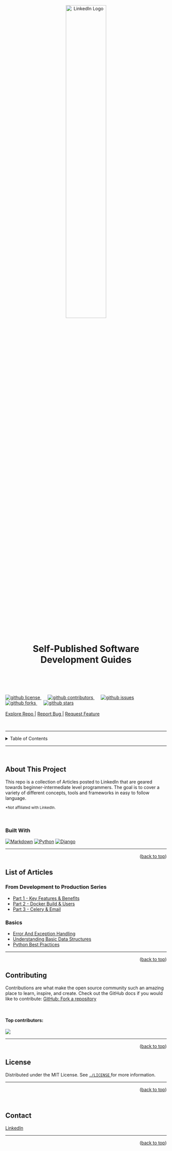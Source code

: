 <!-- TODO: Add list of up to date articles. Automate from new github push's? -->
<a id="readme-top"></a>

<header>
  <a href="https://github.com/neoncrypto/linkedin">
    <img src="https://i.ibb.co/C37PPNHb/Linked-In-Blue-128-2x.png" alt="LinkedIn Logo" width="50%" align="center">
  </a>
  <h1>Self-Published Software Development Guides</h1>
  <br />
</header>

<div>
  <p>
    <a style="margin-right: 20px;" href="https://github.com/neoncrypto/linkedin/blob/main/LICENSE">
      <img src="https://img.shields.io/github/license/neoncrypto/linkedin" alt="github license">
    </a>
    <a style="margin-right: 20px;" href="https://github.com/neoncrypto/linkedin/graphs/contributors">
      <img src="https://img.shields.io/github/contributors/neoncrypto/linkedin" alt="github contributors">
    </a>
    <a style="margin-right: 20px;" href="https://github.com/neoncrypto/linkedin/issues">
      <img src="https://img.shields.io/github/issues/neoncrypto/linkedin" alt="github issues">
    </a>
    <a style="margin-right: 20px;" href="https://github.com/neoncrypto/linkedin/forks">
      <img src="https://img.shields.io/github/forks/neoncrypto/linkedin?style=social&logoColor=blue&label=FORKS" alt="github forks">
    </a>
    <a style="margin-right: 20px;" href="https://github.com/neoncrypto/linkedin/stargazers">
      <img src="https://img.shields.io/github/stars/neoncrypto/linkedin?style=social&logo=github&logoColor=blue&label=STARS&labelColor=%23444444" alt="github stars">
    </a>
    <br />
    <br />
    <a href="https://github.com/neoncrypto/linkedin">
      Explore Repo 
    </a>
    |
    <a href="https://github.com/neoncrypto/linkedin/issues/new">
      Report Bug 
    </a>
    |
    <a href="https://github.com/neoncrypto/linkedin/issues/new?labels=enhancement&template=feature-request">
      Request Feature
    </a>
  </p>
</div>

<br />
<hr>

<details>  
  <summary>Table of Contents</summary>
  <ol>
    <li>
      <a href="#about-this-project">About The Project</a>
      <ul>
        <li><a href="#built-with">Built With</a></li>
      </ul>
    </li>
    <li>
      <a href="#contributing">Contributing</a>
      <ul>
        <li><a href="#top-contributors">Top Contributors</a></li>
      </ul>
    </li>
    <li><a href="#license">License</a></li>
    <li>
      <a href="#list-of-articles">List of Articles</a>
      <ul>
        <li><a href="#from-development-to-production-series">From Development to Production Series</a></li>
        <li><a href="#basics">Basics</a></li>
      </ul>
    </li>
    <li><a href="#contact">Contact</a></li>
  </ol>
</details>

<hr>

<br>

## About This Project

<p>
  This repo is a collection of Articles posted to LinkedIn that are geared towards beginner-intermediate 
  level programmers. The goal is to cover a variety of different concepts, tools and frameworks 
  in easy to follow language. 
</p>

<small>\*Not affiliated with LinkedIn.</small>

<br>

### Built With

[![Markdown][Markdown]][Markdown-url]
[![Python][Python]][Python-url]
[![Django][Django]][Django-url]

<hr>

<p align="right">(<a href="#readme-top">back to top</a>)</p>


## List of Articles

### From Development to Production Series

- [Part 1 - Key Features & Benefits](https://www.linkedin.com/posts/neoncrypto0_this-guide-walks-you-through-initializing-activity-7297118588757327872-S9q4)
- [Part 2 - Docker Build & Users](https://www.linkedin.com/posts/neoncrypto0_this-article-guides-you-through-building-activity-7299648598571442176-oJ7q)
- [Part 3 - Celery & Email](https://www.linkedin.com/posts/neoncrypto0_this-guide-covers-integrating-asynchronous-activity-7305708936425316352-Xf6f)

### Basics

- [Error And Exception Handling](https://www.linkedin.com/pulse/python-programming-basic-error-exception-handling-brian-elliott-n1htf)
- [Understanding Basic Data Structures](https://www.linkedin.com/pulse/python-understanding-basic-data-structures-brian-elliott-xcutf)
- [Python Best Practices](https://www.linkedin.com/pulse/best-practices-programming-python-brian-elliott-j6zdf)

<hr>

<p align="right">(<a href="#readme-top">back to top</a>)</p>


## Contributing

Contributions are what make the open source community such an amazing place to learn, inspire, and create. 
Check out the GitHub docs if you would like to contribute:
<a href="https://docs.github.com/en/pull-requests/collaborating-with-pull-requests/working-with-forks/fork-a-repo?tool=cli#about-forks" title="GitHub Fork Repository" style="display: inline;">
  GitHub: Fork a repository
</a>

<br>

#### Top contributors:

<a href="https://github.com/neoncrypto/linkedin/graphs/contributors">
  <img src="https://contrib.rocks/image?repo=neoncrypto/linkedin" />
</a>

<hr>

<p align="right">(<a href="#readme-top">back to top</a>)</p>


## License

Distributed under the MIT License. See 
<a href="https://github.com/neoncrypto/linkedin/blob/main/LICENSE" title="neoncrypto linkedin license">
  `./LICENSE`
</a> 
for more information.

<hr>

<p align="right">(<a href="#readme-top">back to top</a>)</p>

<br>


## Contact

<a href="https://www.linkedin.com/in/neoncrypto0/" title="linkedin link">LinkedIn</a>

<hr>

<p align="right">(<a href="#readme-top">back to top</a>)</p>

<br><br>

[Markdown]: https://img.shields.io/badge/markdown-%23000000.svg?logo=markdown&logoColor=red
[Markdown-url]: https://www.markdownguide.org
[Powered-by-black-magic]: https://forthebadge.com/images/badges/powered-by-black-magic.png
[Python]: https://img.shields.io/badge/python-3670A0?logo=python&logoColor=ffdd54
[Python-url]: https://python.org
[Django]: https://img.shields.io/badge/django-%23092E20.svg?logo=django&logoColor=white
[Django-url]: https://www.djangoproject.com
